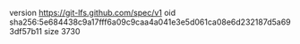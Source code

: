 version https://git-lfs.github.com/spec/v1
oid sha256:5e684438c9a17fff6a09c9caa4a041e3e5d061ca08e6d232187d5a693df57b11
size 3730
